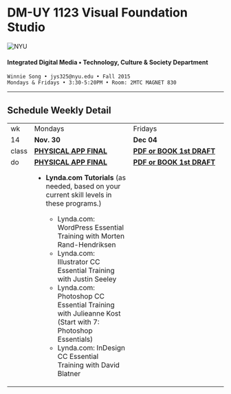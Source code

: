 # DM-UY 1123 Visual Foundation Studio

![NYU](http://ws2.polishedsolid.com/de/nyu_soe_logo.png)
#### Integrated Digital Media • Technology, Culture &amp; Society Department

    Winnie Song • jys325@nyu.edu • Fall 2015 
    Mondays & Fridays • 3:30-5:20PM • Room: 2MTC MAGNET 830

---

## Schedule Weekly Detail

<table>
<tr>
<td>wk</td>
<td>Mondays</td>
<td>Fridays</td>
</tr>
<!-- dates -->
<tr>
  <td valign="top">14</td>
  <td valign="top"><strong>Nov. 30</strong></td>
  <td valign="top"><strong>Dec 04</strong></td>
</tr>
<!-- class -->
<tr>
  <td valign="top" width="4%">class</td>
   <td valign="top" width="48%"><strong><a href="../projects/dm1123_vfs_projects_pa.md">PHYSICAL APP FINAL</a></strong></td>
  <td valign="top" width="48%"><strong><a href="../projects/dm1123_vfs_end_of_semester_deliverables.md" target="_blank">PDF or BOOK 1st DRAFT</a> </strong></td>
 </ul>
</tr>

<!-- do -->
<tr>
  <td valign="top">do</td>
  <td valign="top"><strong><a href="../projects/dm1123_vfs_projects_pa.md">PHYSICAL APP FINAL</a></strong>
   <ul><li><strong>Lynda.com Tutorials</strong> (as needed, based on your current skill levels in these programs.)</li>
    <ul>
    <li>Lynda.com: WordPress Essential Training with Morten Rand-Hendriksen</li>
    <li>Lynda.com: Illustrator CC Essential Training with Justin Seeley</li>
    <li>Lynda.com: Photoshop CC Essential Training with Julieanne Kost (Start with 7: Photoshop Essentials)</li>
    <li>Lynda.com: InDesign CC Essential Training with David Blatner</li>
    </ul></ul></td>
  <td valign="top"><strong><a href="../projects/dm1123_vfs_end_of_semester_deliverables.md" target="_blank">PDF or BOOK 1st DRAFT</a></strong></td>
</tr>
</table>









